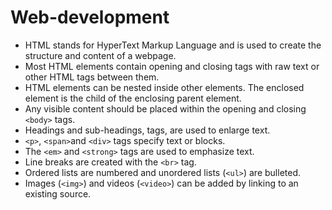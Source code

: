 # Web-development


* HTML stands for HyperText Markup Language and is used to create the structure and content of a webpage.
* Most HTML elements contain opening and closing tags with raw text or other HTML tags between them.
* HTML elements can be nested inside other elements. The enclosed element is the child of the enclosing parent element.
* Any visible content should be placed within the opening and closing `<body>` tags.
* Headings and sub-headings, tags, are used to enlarge text.
*  `<p>`, `<span>`and `<div>` tags specify text or blocks.
* The `<em>` and `<strong>` tags are used to emphasize text.
* Line breaks are created with the `<br>` tag.
* Ordered lists are numbered and unordered lists (`<ul>`) are bulleted.
* Images (`<img>`) and videos (`<video>`) can be added by linking to an existing source.
